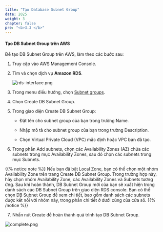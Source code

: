 ```yaml
---
title: "Tạo Database Subnet Group"
date: 2025
weight: 3
chapter: false
pre: "<b>3.3 </b>"
---
```


#### Tạo DB Subnet Group trên AWS

Để tạo DB Subnet Group trên AWS, làm theo các bước sau:

1. Truy cập vào AWS Management Console.

2. Tìm và chọn dịch vụ **Amazon RDS**.

   ![rds-interface.png](/images/3-create-vpc-instance/3.3-create-db-sg/rds-interface.png)

3. Trong menu điều hướng, chọn [Subnet groups](https://ap-southeast-1.console.aws.amazon.com/rds/home?region=ap-southeast-1#db-subnet-groups-list:).

4. Chọn Create DB Subnet Group.

5. Trong giao diện Create DB Subnet Group:

   - Đặt tên cho subnet group của bạn trong trường Name.

   - Nhập mô tả cho subnet group của bạn trong trường Description.

   - Chọn Virtual Private Cloud (VPC) mặc định hoặc VPC bạn đã tạo.

6. Trong phần Add subnets, chọn các Availability Zones (AZ) chứa các subnets trong mục Availability Zones, sau đó chọn các subnets trong mục Subnets.

{{% notice note %}}
Nếu bạn đã bật Local Zone, bạn có thể chọn một nhóm Availability Zone trên trang Create DB Subnet Group. Trong trường hợp này, hãy chọn nhóm Availability Zone, các Availability Zones và Subnets tương ứng.
Sau khi hoàn thành, DB Subnet Group mới của bạn sẽ xuất hiện trong danh sách các DB Subnet Group trên giao diện RDS console. Bạn có thể chọn DB Subnet Group để xem chi tiết, bao gồm danh sách các subnets được kết nối với nhóm này, trong phần chi tiết ở dưới cùng của cửa sổ.
{{% /notice %}}

7. Nhấn nút Create để hoàn thành quá trình tạo DB Subnet Group.

![complete.png](/images/3-create-vpc-instance/3.3-create-db-sg/complete.png)
